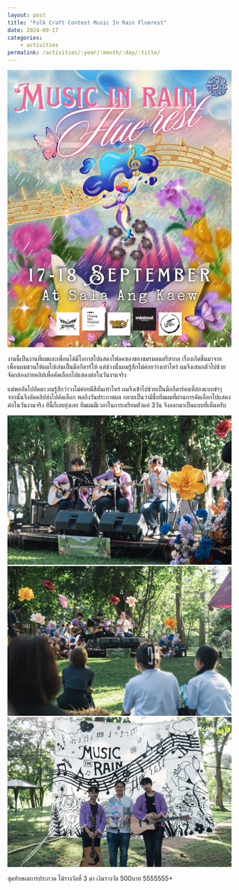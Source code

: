 ```yaml
---
layout: post
title: "Folk Craft Contest Music In Rain Fluerest"
date: 2024-09-17
categories: 
    - activities
permalink: /activities/:year/:month/:day/:title/
---
```


<img src="/assets/poster-music-rain.jpg" alt="poster-music-rain">

งานนี้เป็นงานที่ผมและเพื่อนได้มีโอกาสไปแสดงโฟลคซองของชมรมดนตรีสากล เรื่องเกิดขึ้นมาจากเพื่อนผมชวนให้ผมไปเล่นเป็นมือกีตาร์ให้ แต่ช่วงนั้นผมรู้สึกไม่ค่อยว่างเท่าไหร่ ผมจึงเสนอตัวไปช่วยจัดกล้องถ่ายคลิปเพื่อคัดเลือกไปแสดงต่อในวันงานจริง

แต่พออัดไปอัดมา ผมรู้สึกว่าวงไม่ค่อยมีสีสันเท่าไหร่ ผมจึงเข้าไปช่วยเป็นมือกีตาร์คนที่สองแบบขำๆ จากนั้นจึงอัดคลิปส่งไปคัดเลือก พอถึงวันประกาศผล กลายเป็นว่ามีชื่อทีมผมที่ผ่านการคัดเลือกไปแสดงต่อในวันงานจริง ทีนี้ก็เลยยุ่งเลย ทีมผมมีเวลาในการเตรียมตัวแค่ 3วัน จึงออกมาเป็นแบบที่เห็นครับ

<img src="/assets/music-rain1.JPG" alt="music-rain1">

<img src="/assets/music-rain2.JPG" alt="music-rain2">

<img src="/assets/music-rain3.JPG" alt="music-rain3">

สุดท้ายผลการประกวด ได้รางวัลที่ 3 มา เงินรางวัล 500บาท 5555555+